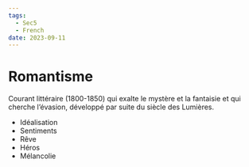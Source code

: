 ```yaml
---
tags:
  - Sec5
  - French
date: 2023-09-11
---
```


# Romantisme

Courant littéraire (1800-1850) qui exalte le mystère et la fantaisie et qui cherche l’évasion, développé par suite du siècle des Lumières.

- Idéalisation
- Sentiments
- Rêve
- Héros
- Mélancolie